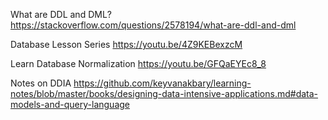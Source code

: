 What are DDL and DML?
https://stackoverflow.com/questions/2578194/what-are-ddl-and-dml

Database Lesson Series
https://youtu.be/4Z9KEBexzcM

Learn Database Normalization
https://youtu.be/GFQaEYEc8_8

Notes on DDIA
https://github.com/keyvanakbary/learning-notes/blob/master/books/designing-data-intensive-applications.md#data-models-and-query-language


